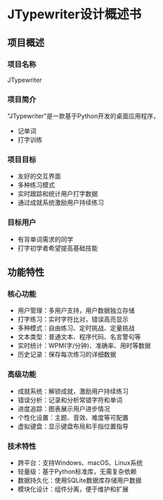# JTypewriter设计概述书

## 项目概述

### 项目名称

JTypewriter

### 项目简介

"JTypewriter"是一款基于Python开发的桌面应用程序，

- 记单词
- 打字训练

### 项目目标

- 友好的交互界面
- 多种练习模式
- 实时跟踪和统计用户打字数据
- 通过成就系统激励用户持续练习

### 目标用户

- 有背单词需求的同学
- 打字初学者希望提高基础技能

## 功能特性
### 核心功能

- 用户管理：多用户支持，用户数据独立存储
- 打字练习：实时字符比对，错误高亮显示
- 多种模式：自由练习、定时挑战、定量挑战
- 文本类型：普通文本、程序代码、名言警句等
- 实时统计：WPM(字/分钟)、准确率、用时等数据
- 历史记录：保存每次练习的详细数据

### 高级功能

- 成就系统：解锁成就，激励用户持续练习
- 错误分析：记录和分析常错字符和单词
- 进度追踪：图表展示用户进步情况
- 个性化设置：主题、音效、难度等可配置
- 虚拟键盘：显示键盘布局和手指位置指导

### 技术特性

- 跨平台：支持Windows、macOS、Linux系统
- 轻量级：基于Python标准库，无需复杂依赖
- 数据持久化：使用SQLite数据库存储用户数据
- 模块化设计：组件分离，便于维护和扩展